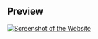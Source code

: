 
## Preview
[![Screenshot of the Website](https://raw.githubusercontent.com/tonbniz/tonbniz.github.io/main/screenshot_full.png)](https://tonbniz.github.io/)


